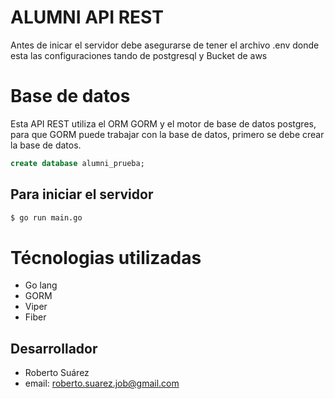 # ALUMNI API REST
Antes de inicar el servidor debe asegurarse de tener el archivo .env donde esta las configuraciones tando de postgresql y Bucket de aws

# Base de datos
Esta API REST utiliza el ORM GORM y el motor de base de datos postgres, para que GORM puede trabajar con la base de datos, primero se debe crear la base de datos.
``` sql
create database alumni_prueba;
```

## Para iniciar el servidor
``` bash
$ go run main.go
```
# Técnologias utilizadas
- Go lang
- GORM
- Viper
- Fiber

## Desarrollador
- Roberto Suárez
- email: roberto.suarez.job@gmail.com